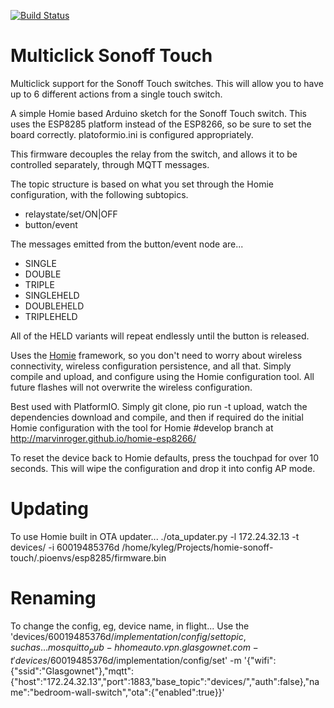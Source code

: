 [![Build Status](https://travis-ci.org/kylegordon/homie-sonoff-touch.svg?branch=master)](https://travis-ci.org/kylegordon/homie-sonoff-touch)

# Multiclick Sonoff Touch

Multiclick support for the Sonoff Touch switches. This will allow you to have up to 6 different actions from a single touch switch.

A simple Homie based Arduino sketch for the Sonoff Touch switch. This uses the ESP8285 platform instead of the ESP8266, so be sure to set the board correctly. platoformio.ini is configured appropriately.

This firmware decouples the relay from the switch, and allows it to be controlled separately, through MQTT messages.

The topic structure is based on what you set through the Homie configuration, with the following subtopics.

* relaystate/set/ON|OFF
* button/event

The messages emitted from the button/event node are...

* SINGLE
* DOUBLE
* TRIPLE
* SINGLEHELD
* DOUBLEHELD
* TRIPLEHELD

All of the HELD variants will repeat endlessly until the button is released.

Uses the [Homie](https://github.com/marvinroger/homie-esp8266/releases) framework, so you don't need to worry about wireless connectivity, wireless configuration persistence, and all that. Simply compile and upload, and configure using the Homie configuration tool.
All future flashes will not overwrite the wireless configuration.

Best used with PlatformIO. Simply git clone, pio run -t upload, watch the dependencies download and compile, and then if required do the initial Homie configuration with the tool for Homie #develop branch at http://marvinroger.github.io/homie-esp8266/

To reset the device back to Homie defaults, press the touchpad for over 10 seconds. This will wipe the configuration and drop it into config AP mode.

# Updating

To use Homie built in OTA updater...
./ota_updater.py -l 172.24.32.13 -t devices/ -i 60019485376d /home/kyleg/Projects/homie-sonoff-touch/.pioenvs/esp8285/firmware.bin

# Renaming

To change the config, eg, device name, in flight...
Use the 'devices/60019485376d/$implementation/config/set topic, such as...
mosquitto_pub -h homeauto.vpn.glasgownet.com -t 'devices/60019485376d/$implementation/config/set' -m '{"wifi":{"ssid":"Glasgownet"},"mqtt":{"host":"172.24.32.13","port":1883,"base_topic":"devices/","auth":false},"name":"bedroom-wall-switch","ota":{"enabled":true}}'
